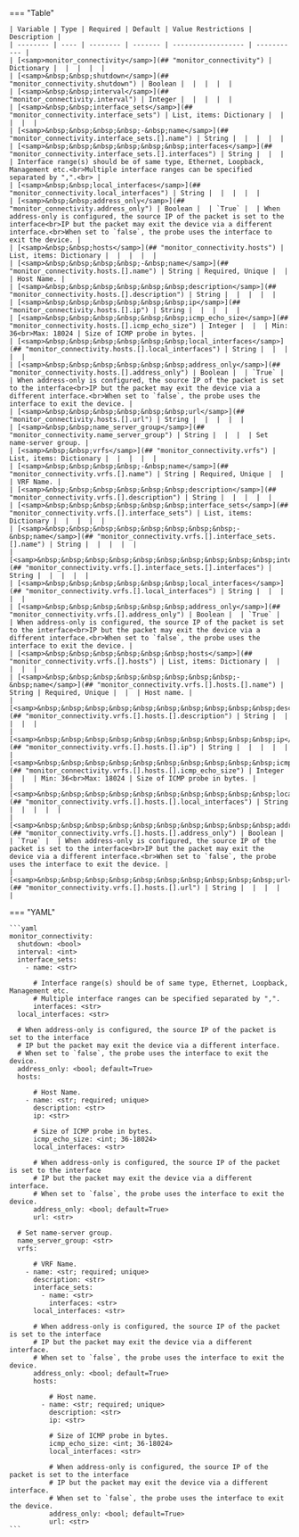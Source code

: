 <!--
  ~ Copyright (c) 2025 Arista Networks, Inc.
  ~ Use of this source code is governed by the Apache License 2.0
  ~ that can be found in the LICENSE file.
  -->
=== "Table"

    | Variable | Type | Required | Default | Value Restrictions | Description |
    | -------- | ---- | -------- | ------- | ------------------ | ----------- |
    | [<samp>monitor_connectivity</samp>](## "monitor_connectivity") | Dictionary |  |  |  |  |
    | [<samp>&nbsp;&nbsp;shutdown</samp>](## "monitor_connectivity.shutdown") | Boolean |  |  |  |  |
    | [<samp>&nbsp;&nbsp;interval</samp>](## "monitor_connectivity.interval") | Integer |  |  |  |  |
    | [<samp>&nbsp;&nbsp;interface_sets</samp>](## "monitor_connectivity.interface_sets") | List, items: Dictionary |  |  |  |  |
    | [<samp>&nbsp;&nbsp;&nbsp;&nbsp;-&nbsp;name</samp>](## "monitor_connectivity.interface_sets.[].name") | String |  |  |  |  |
    | [<samp>&nbsp;&nbsp;&nbsp;&nbsp;&nbsp;&nbsp;interfaces</samp>](## "monitor_connectivity.interface_sets.[].interfaces") | String |  |  |  | Interface range(s) should be of same type, Ethernet, Loopback, Management etc.<br>Multiple interface ranges can be specified separated by ",".<br> |
    | [<samp>&nbsp;&nbsp;local_interfaces</samp>](## "monitor_connectivity.local_interfaces") | String |  |  |  |  |
    | [<samp>&nbsp;&nbsp;address_only</samp>](## "monitor_connectivity.address_only") | Boolean |  | `True` |  | When address-only is configured, the source IP of the packet is set to the interface<br>IP but the packet may exit the device via a different interface.<br>When set to `false`, the probe uses the interface to exit the device. |
    | [<samp>&nbsp;&nbsp;hosts</samp>](## "monitor_connectivity.hosts") | List, items: Dictionary |  |  |  |  |
    | [<samp>&nbsp;&nbsp;&nbsp;&nbsp;-&nbsp;name</samp>](## "monitor_connectivity.hosts.[].name") | String | Required, Unique |  |  | Host Name. |
    | [<samp>&nbsp;&nbsp;&nbsp;&nbsp;&nbsp;&nbsp;description</samp>](## "monitor_connectivity.hosts.[].description") | String |  |  |  |  |
    | [<samp>&nbsp;&nbsp;&nbsp;&nbsp;&nbsp;&nbsp;ip</samp>](## "monitor_connectivity.hosts.[].ip") | String |  |  |  |  |
    | [<samp>&nbsp;&nbsp;&nbsp;&nbsp;&nbsp;&nbsp;icmp_echo_size</samp>](## "monitor_connectivity.hosts.[].icmp_echo_size") | Integer |  |  | Min: 36<br>Max: 18024 | Size of ICMP probe in bytes. |
    | [<samp>&nbsp;&nbsp;&nbsp;&nbsp;&nbsp;&nbsp;local_interfaces</samp>](## "monitor_connectivity.hosts.[].local_interfaces") | String |  |  |  |  |
    | [<samp>&nbsp;&nbsp;&nbsp;&nbsp;&nbsp;&nbsp;address_only</samp>](## "monitor_connectivity.hosts.[].address_only") | Boolean |  | `True` |  | When address-only is configured, the source IP of the packet is set to the interface<br>IP but the packet may exit the device via a different interface.<br>When set to `false`, the probe uses the interface to exit the device. |
    | [<samp>&nbsp;&nbsp;&nbsp;&nbsp;&nbsp;&nbsp;url</samp>](## "monitor_connectivity.hosts.[].url") | String |  |  |  |  |
    | [<samp>&nbsp;&nbsp;name_server_group</samp>](## "monitor_connectivity.name_server_group") | String |  |  |  | Set name-server group. |
    | [<samp>&nbsp;&nbsp;vrfs</samp>](## "monitor_connectivity.vrfs") | List, items: Dictionary |  |  |  |  |
    | [<samp>&nbsp;&nbsp;&nbsp;&nbsp;-&nbsp;name</samp>](## "monitor_connectivity.vrfs.[].name") | String | Required, Unique |  |  | VRF Name. |
    | [<samp>&nbsp;&nbsp;&nbsp;&nbsp;&nbsp;&nbsp;description</samp>](## "monitor_connectivity.vrfs.[].description") | String |  |  |  |  |
    | [<samp>&nbsp;&nbsp;&nbsp;&nbsp;&nbsp;&nbsp;interface_sets</samp>](## "monitor_connectivity.vrfs.[].interface_sets") | List, items: Dictionary |  |  |  |  |
    | [<samp>&nbsp;&nbsp;&nbsp;&nbsp;&nbsp;&nbsp;&nbsp;&nbsp;-&nbsp;name</samp>](## "monitor_connectivity.vrfs.[].interface_sets.[].name") | String |  |  |  |  |
    | [<samp>&nbsp;&nbsp;&nbsp;&nbsp;&nbsp;&nbsp;&nbsp;&nbsp;&nbsp;&nbsp;interfaces</samp>](## "monitor_connectivity.vrfs.[].interface_sets.[].interfaces") | String |  |  |  |  |
    | [<samp>&nbsp;&nbsp;&nbsp;&nbsp;&nbsp;&nbsp;local_interfaces</samp>](## "monitor_connectivity.vrfs.[].local_interfaces") | String |  |  |  |  |
    | [<samp>&nbsp;&nbsp;&nbsp;&nbsp;&nbsp;&nbsp;address_only</samp>](## "monitor_connectivity.vrfs.[].address_only") | Boolean |  | `True` |  | When address-only is configured, the source IP of the packet is set to the interface<br>IP but the packet may exit the device via a different interface.<br>When set to `false`, the probe uses the interface to exit the device. |
    | [<samp>&nbsp;&nbsp;&nbsp;&nbsp;&nbsp;&nbsp;hosts</samp>](## "monitor_connectivity.vrfs.[].hosts") | List, items: Dictionary |  |  |  |  |
    | [<samp>&nbsp;&nbsp;&nbsp;&nbsp;&nbsp;&nbsp;&nbsp;&nbsp;-&nbsp;name</samp>](## "monitor_connectivity.vrfs.[].hosts.[].name") | String | Required, Unique |  |  | Host name. |
    | [<samp>&nbsp;&nbsp;&nbsp;&nbsp;&nbsp;&nbsp;&nbsp;&nbsp;&nbsp;&nbsp;description</samp>](## "monitor_connectivity.vrfs.[].hosts.[].description") | String |  |  |  |  |
    | [<samp>&nbsp;&nbsp;&nbsp;&nbsp;&nbsp;&nbsp;&nbsp;&nbsp;&nbsp;&nbsp;ip</samp>](## "monitor_connectivity.vrfs.[].hosts.[].ip") | String |  |  |  |  |
    | [<samp>&nbsp;&nbsp;&nbsp;&nbsp;&nbsp;&nbsp;&nbsp;&nbsp;&nbsp;&nbsp;icmp_echo_size</samp>](## "monitor_connectivity.vrfs.[].hosts.[].icmp_echo_size") | Integer |  |  | Min: 36<br>Max: 18024 | Size of ICMP probe in bytes. |
    | [<samp>&nbsp;&nbsp;&nbsp;&nbsp;&nbsp;&nbsp;&nbsp;&nbsp;&nbsp;&nbsp;local_interfaces</samp>](## "monitor_connectivity.vrfs.[].hosts.[].local_interfaces") | String |  |  |  |  |
    | [<samp>&nbsp;&nbsp;&nbsp;&nbsp;&nbsp;&nbsp;&nbsp;&nbsp;&nbsp;&nbsp;address_only</samp>](## "monitor_connectivity.vrfs.[].hosts.[].address_only") | Boolean |  | `True` |  | When address-only is configured, the source IP of the packet is set to the interface<br>IP but the packet may exit the device via a different interface.<br>When set to `false`, the probe uses the interface to exit the device. |
    | [<samp>&nbsp;&nbsp;&nbsp;&nbsp;&nbsp;&nbsp;&nbsp;&nbsp;&nbsp;&nbsp;url</samp>](## "monitor_connectivity.vrfs.[].hosts.[].url") | String |  |  |  |  |

=== "YAML"

    ```yaml
    monitor_connectivity:
      shutdown: <bool>
      interval: <int>
      interface_sets:
        - name: <str>

          # Interface range(s) should be of same type, Ethernet, Loopback, Management etc.
          # Multiple interface ranges can be specified separated by ",".
          interfaces: <str>
      local_interfaces: <str>

      # When address-only is configured, the source IP of the packet is set to the interface
      # IP but the packet may exit the device via a different interface.
      # When set to `false`, the probe uses the interface to exit the device.
      address_only: <bool; default=True>
      hosts:

          # Host Name.
        - name: <str; required; unique>
          description: <str>
          ip: <str>

          # Size of ICMP probe in bytes.
          icmp_echo_size: <int; 36-18024>
          local_interfaces: <str>

          # When address-only is configured, the source IP of the packet is set to the interface
          # IP but the packet may exit the device via a different interface.
          # When set to `false`, the probe uses the interface to exit the device.
          address_only: <bool; default=True>
          url: <str>

      # Set name-server group.
      name_server_group: <str>
      vrfs:

          # VRF Name.
        - name: <str; required; unique>
          description: <str>
          interface_sets:
            - name: <str>
              interfaces: <str>
          local_interfaces: <str>

          # When address-only is configured, the source IP of the packet is set to the interface
          # IP but the packet may exit the device via a different interface.
          # When set to `false`, the probe uses the interface to exit the device.
          address_only: <bool; default=True>
          hosts:

              # Host name.
            - name: <str; required; unique>
              description: <str>
              ip: <str>

              # Size of ICMP probe in bytes.
              icmp_echo_size: <int; 36-18024>
              local_interfaces: <str>

              # When address-only is configured, the source IP of the packet is set to the interface
              # IP but the packet may exit the device via a different interface.
              # When set to `false`, the probe uses the interface to exit the device.
              address_only: <bool; default=True>
              url: <str>
    ```
